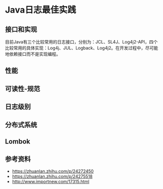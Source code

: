 # Java日志最佳实践

## 接口和实现

目前Java有三个比较常用的日志接口，分别为：JCL、SL4J、Log4j2-API，四个比较常用的具体实现：Log4j、JUL、Logback、Log4j2。在开发过程中，尽可能地依赖接口而不是实现编程。

## 性能

## 可读性-规范

## 日志级别

## 分布式系统

## Lombok

## 参考资料

* https://zhuanlan.zhihu.com/p/24272450
* https://zhuanlan.zhihu.com/p/24275518
* http://www.importnew.com/17315.html
